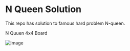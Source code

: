 # N Queen Solution
 This repo has solution to famous hard problem N-queen.
 
 N Quuen 4x4 Board
 
![image](https://user-images.githubusercontent.com/83153656/190950905-7b371739-8b75-4095-9bbc-1c618b6a4469.png)
